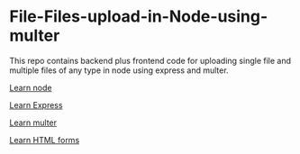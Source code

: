 # File-Files-upload-in-Node-using-multer
This repo contains backend plus frontend code for uploading single file and multiple files of any type in node using express and multer.


[Learn node]( https://nodejs.dev/)

[Learn Express](https://expressjs.com/)

[Learn multer](https://github.com/expressjs/multer)

[Learn HTML forms](https://www.w3schools.com/html/html_forms.asp)
